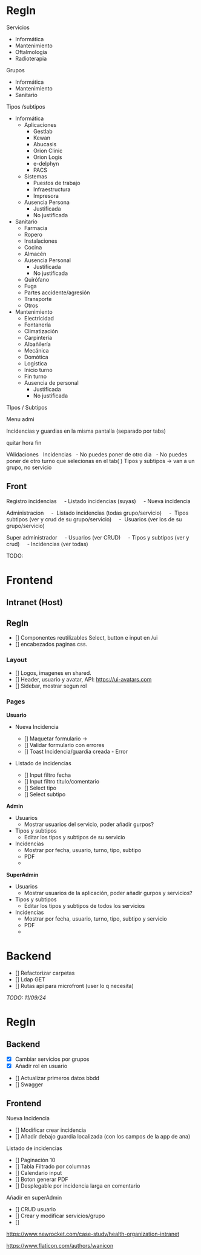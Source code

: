 # RegIn

Servicios

- Informática
- Mantenimiento
- Oftalmología
- Radioterapia

Grupos

- Informática
- Mantenimiento
- Sanitario

Tipos /subtipos

- Informática
  - Aplicaciones
    - Gestlab
    - Kewan
    - Abucasis
    - Orion Clinic
    - Orion Logis
    - e-delphyn
    - PACS
  - Sistemas
    - Puestos de trabajo
    - Infraestructura
    - Impresora
  - Ausencia Persona
    - Justificada
    - No justificada
- Sanitario
  - Farmacia
  - Ropero
  - Instalaciones
  - Cocina
  - Almacén
  - Ausencia Personal
    - Justificada
    - No justificada
  - Quirófano
  - Fuga
  - Partes accidente/agresión
  - Transporte
  - Otros
- Mantenimiento
  - Electricidad
  - Fontanería
  - Climatización
  - Carpintería
  - Albañilería
  - Mecánica
  - Domótica
  - Logística
  - Inicio turno
  - Fin turno
  - Ausencia de personal
    - Justificada
    - No justificada

TIpos / Subtipos

Menu admi

Incidencias y guardias en la misma pantalla (separado por tabs)

quitar hora fin

VAlidaciones
  Incidencias
  - No puedes poner de otro dia
  - No puedes poner de otro turno que selecionas en el tab( )
Tipos y subtipos -> van a un grupo, no servicio

## Front

Registro incidencias
    - Listado incidencias (suyas)
    - Nueva incidencia

Administracion
    -  Listado incidencias (todas grupo/servicio)
    -  Tipos subtipos (ver y crud de su grupo/servicio)
    -  Usuarios (ver los de su grupo/servicio)

Super administrador
    - Usuarios (ver CRUD)
    - Tipos y subtipos (ver y crud)
    - Incidencias (ver todas)

<!--
  fecha / hora / titulo / comentario/ tipo/ subtipo (normal)
  fecha / hora/ titulo / comentario/ tipo/ subtipo / persona (admin)
  fecha / hora/ titulo / comentario/tipo/ subtipo / persona / servicio (superadmin)
  -->

TODO:

# Frontend

## Intranet (Host)

## RegIn

- [] Componentes reutilizables Select, button e input en /ui
- [] encabezados paginas css.

### Layout

- [] Logos, imagenes en shared.
- [] Header, usuario y avatar, API: <https://ui-avatars.com>
- [] Sidebar, mostrar segun rol

### Pages

**Usuario**

- Nueva Incidencia

  - [] Maquetar formulario ->
  - [] Validar formulario con errores
  - [] Toast Incidencia/guardia creada - Error

- Listado de incidencias
  - [] Input filtro fecha
  - [] Input filtro titulo/comentario
  - [] Select tipo
  - [] Select subtipo

**Admin**

- Usuarios
  - Mostrar usuarios del servicio, poder añadir gurpos?
- Tipos y subtipos
  - Editar los tipos y subtipos de su servicio
- Incidencias
  - Mostrar por fecha, usuario, turno, tipo, subtipo
  - PDF
  -

**SuperAdmin**

- Usuarios
  - Mostrar usuarios de la aplicación, poder añadir gurpos y servicios?
- Tipos y subtipos
  - Editar los tipos y subtipos de todos los servicios
- Incidencias
  - Mostrar por fecha, usuario, turno, tipo, subtipo y servicio
  - PDF
  -

# Backend

- [] Refactorizar carpetas
- [] Ldap GET
- [] Rutas api para microfront (user lo q necesita)

_TODO: 11/09/24_

# RegIn

## Backend

- [x] Cambiar servicios por grupos
- [x] Añadir rol en usuario
- [] Actualizar primeros datos bbdd
- [] Swagger

## Frontend

Nueva Incidencia

- [] Modificar crear incidencia
- [] Añadir debajo guardia localizada (con los campos de la app de ana)

Listado de incidencias

- [] Paginación 10
- [] Tabla Filtrado por columnas
- [] Calendario input
- [] Boton generar PDF
- [] Desplegable por incidencia larga en comentario

Añadir en superAdmin

- [] CRUD usuario
- [] Crear y modificar servicios/grupo
- []

https://www.newrocket.com/case-study/health-organization-intranet

https://www.flaticon.com/authors/wanicon
